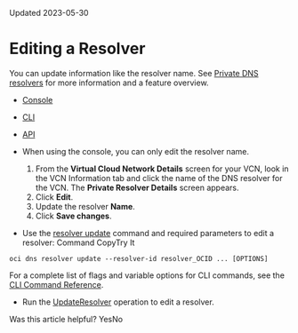 Updated 2023-05-30
# Editing a Resolver
You can update information like the resolver name.
See [Private DNS resolvers](https://docs.oracle.com/en-us/iaas/Content/Network/Concepts/dns-topic-Private-resolver.htm#Private_resolver "A private DNS resolver answers DNS queries for a VCN per a configuration you create.") for more information and a feature overview.
  * [Console](https://docs.oracle.com/en-us/iaas/Content/Network/Tasks/resolver-update.htm)
  * [CLI](https://docs.oracle.com/en-us/iaas/Content/Network/Tasks/resolver-update.htm)
  * [API](https://docs.oracle.com/en-us/iaas/Content/Network/Tasks/resolver-update.htm)


  * When using the console, you can only edit the resolver name.
    1. From the **Virtual Cloud Network Details** screen for your VCN, look in the VCN Information tab and click the name of the DNS resolver for the VCN. The **Private Resolver Details** screen appears.
    2. Click **Edit**.
    3. Update the resolver **Name**.
    4. Click **Save changes**.
  * Use the [resolver update](https://docs.oracle.com/iaas/tools/oci-cli/latest/oci_cli_docs/cmdref/dns/resolver/update.html) command and required parameters to edit a resolver:
Command
CopyTry It
```
oci dns resolver update --resolver-id resolver_OCID ... [OPTIONS]
```

For a complete list of flags and variable options for CLI commands, see the [CLI Command Reference](https://docs.oracle.com/iaas/tools/oci-cli/latest).
  * Run the [UpdateResolver](https://docs.oracle.com/iaas/api/#/en/dns/latest/Resolver/UpdateResolver) operation to edit a resolver.


Was this article helpful?
YesNo

